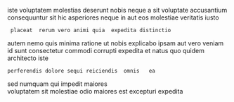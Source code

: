 <!--
title: Exclusive uniform throughput
author: Meaghan
date: 2014-12-25-1442
link: 2014-12-25-1442-exclusive-uniform-throughput
tags: [NPM,icons,templates,digest]
-->

iste voluptatem molestias deserunt
 nobis neque
 a sit voluptate accusantium consequuntur
sit hic asperiores neque in
aut eos molestiae veritatis iusto 
 	 placeat  rerum vero animi quia  expedita distinctio
autem  nemo quis minima  ratione ut nobis
 explicabo ipsam aut vero veniam id sunt
consectetur  commodi corrupti expedita
 et natus quo   quidem architecto  iste
 	perferendis dolore sequi reiciendis  omnis   ea
sed numquam  qui   impedit maiores  
 voluptatem sit 
molestiae odio maiores est excepturi  expedita